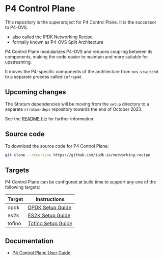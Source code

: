 # P4 Control Plane

This repository is the superproject for P4 Control Plane.
It is the successor to P4-OVS.

- also called the IPDK Networking Recipe
- formally known as P4-OVS Split Architecture

P4 Control Plane modularizes P4-OVS and reduces coupling between its
components, making the code easier to maintain and more suitable for
upstreaming.

It moves the P4-specific components of the architecture from `ovs-vswitchd`
to a separate process called `infrap4d`.

## Upcoming changes

The Stratum dependencies will be moving from the `setup` directory to
a separate `stratum-deps` repository towards the end of October 2023.

See the [README file](setup/README.md) for further information.

## Source code

To download the source code for P4 Control Plane:

```bash
git clone --recursive https://github.com/ipdk-io/networking-recipe
```

## Targets

P4 Control Plane can be configured at build time to support any one
of the following targets:

| Target | Instructions |
| ------ | ------------ |
| dpdk   | [DPDK Setup Guide](https://ipdk.io/p4cp-userguide/guides/setup/dpdk-setup-guide.html) |
| es2k   | [ES2K Setup Guide](https://ipdk.io/p4cp-userguide/guides/setup/es2k-setup-guide.html) |
| tofino | [Tofino Setup Guide](https://ipdk.io/p4cp-userguide/guides/setup/tofino-setup-guide.html) |

## Documentation

- [P4 Control Plane User Guide](https://ipdk.io/p4cp-userguide/)
